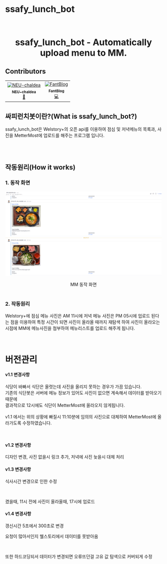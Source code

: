 # ssafy_lunch_bot

<h1 align="center">
  <br>
  ssafy_lunch_bot - Automatically upload menu to MM.
  <br>
</h1>

## Contributors

<table>
  <tbody>
    <tr>
      <td align="center"><a href="https://github.com/NEU-chaldea"><img src="https://avatars.githubusercontent.com/u/96049463?v=4?s=100" width="100px;" alt="NEU-chaldea"/><br /><sub><b>NEU-chaldea</b></sub></a><br /><a href="#maintenance-flaxinger" title="Maintenance">🚧</a></td>
      <td align="center"><a href="https://github.com/FantBlog"><img src="https://avatars.githubusercontent.com/u/115213236?v=4?s=100" width="100px;" alt="FantBlog"/><br /><sub><b>FantBlog</b></sub></a><br /><a href="https://github.com/BaekjoonHub/BaekjoonHub/commits?author=cokemania2" title="Code">💻</a></td>    </tr>
  </tbody>
</table>

<!--- 소개 --->

## 싸피런치봇이란?(What is ssafy_lunch_bot?)

<p>
  ssafy_lunch_bot은 Welstory+의 오픈 api를 이용하여 점심 및 저녁메뉴의 목록과, 사진을 MetterMost에 업로드를 해주는 프로그램 입니다.<br/>
</p>
<br />
<br />

<!--- 작동 원리 --->

## 작동원리(How it works)

### 1. 동작 화면

![](assets/images/sample.jpg)

<div align="center">MM 동작 화면</div>
<br/>

### 2. 작동원리

<p>
Welstory+에 점심 메뉴 사진은 AM 11시에 저녁 메뉴 사진은 PM 05시에 업로드 된다는 점을 이용하여 특정 시간이 되면 사진이 올라올 때까지 재탐색 하여 사진이 올라오는 시점에 MM에 메뉴사진을 첨부하여 메뉴리스트를 업로드 해주게 됩니다.
</p>
<br>


# 버전관리
#### v1.1 변경사항
<p> 식당이 바빠서 식단은 올렷는데 사진을 올리지 못하는 경우가 가끔 있습니다.<br>
기존의 식단봇은 서버에 메뉴 정보가 있어도 사진이 없으면 계속해서 데이터를 받아오기 때문에<br>
결과적으로 12시에도 식단이 MetterMost에 올라오지 않게됩니다.<br><br>
v1.1 에서는 위의 상황에 빠질시 11:10분에 임의의 사진으로 대체하여
MetterMost에 올라가도록 수정하였습니다.  </p><br>


#### v1.2 변경사항
<p> 디자인 변경, 사진 없을시 링크 추가, 저녁에 사진 늦을시 대체 처리  </p>


#### v1.3 변경사항
<p> 식사시간 변경으로 인한 수정  </p>
<br>
<p> 켰을때, 11시 전에 사진이 올라올때, 17시에 업로드  </p>


#### v1.4 변경사항
<p> 갱신시간 5초에서 300초로 변경  </p>
<p> 요청이 많아서인지 웰스토리에서 데이터를 못받아옴  </p>
<br>
<p> 또한 하드코딩되서 데이터가 변경되면 오류뜨던걸 고유 값 탐색으로 커버되게 수정  </p>
